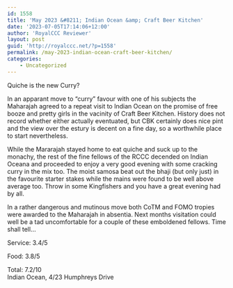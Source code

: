 ```yaml
---
id: 1558
title: 'May 2023 &#8211; Indian Ocean &amp; Craft Beer Kitchen'
date: '2023-07-05T17:14:06+12:00'
author: 'RoyalCCC Reviewer'
layout: post
guid: 'http://royalccc.net/?p=1558'
permalink: /may-2023-indian-ocean-craft-beer-kitchen/
categories:
    - Uncategorized
---
```


Quiche is the new Curry?

In an apparant move to “curry” favour with one of his subjects the Maharajah agreed to a repeat visit to Indian Ocean on the promise of free booze and pretty girls in the vacinity of Craft Beer Kitchen. History does not record whether either actually eventuated, but CBK certainly does nice pint and the view over the estury is decent on a fine day, so a worthwhile place to start nevertheless.

While the Mararajah stayed home to eat quiche and suck up to the monachy, the rest of the fine fellows of the RCCC decended on Indian Oceana and proceeded to enjoy a very good evening with some cracking curry in the mix too. The moist samosa beat out the bhaji (but only just) in the favourite starter stakes while the mains were found to be well above average too. Throw in some Kingfishers and you have a great evening had by all.

In a rather dangerous and mutinous move both CoTM and FOMO tropies were awarded to the Maharajah in absentia. Next months visitation could well be a tad uncomfortable for a couple of these emboldened fellows. Time shall tell…

Service: 3.4/5

Food: 3.8/5

Total: 7.2/10  
Indian Ocean, 4/23 Humphreys Drive